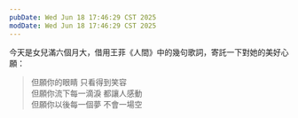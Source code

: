 ```yaml
---
pubDate: Wed Jun 18 17:46:29 CST 2025
modDate: Wed Jun 18 17:46:29 CST 2025
---
```


今天是女兒滿六個月大，借用王菲《人間》中的幾句歌詞，寄託一下對她的美好心願：

> 但願你的眼睛 只看得到笑容\
> 但願你流下每一滴淚 都讓人感動\
> 但願你以後每一個夢 不會一場空
